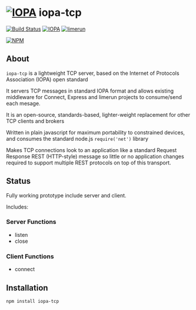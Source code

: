 # [![IOPA](http://iopa.io/iopa.png)](http://iopa.io) iopa-tcp 

[![Build Status](https://api.shippable.com/projects/55981ee5edd7f2c05258a4d6/badge?branchName=master)](https://app.shippable.com/projects/55981ee5edd7f2c05258a4d6) 
[![IOPA](https://img.shields.io/badge/iopa-middleware-99cc33.svg?style=flat-square)](http://iopa.io)
[![limerun](https://img.shields.io/badge/limerun-certified-3399cc.svg?style=flat-square)](https://nodei.co/npm/limerun/)

[![NPM](https://nodei.co/npm/iopa-tcp.png?downloads=true)](https://nodei.co/npm/iopa-tcp/)

## About
`iopa-tcp` is a lightweight TCP server, based on the Internet of Protocols Association (IOPA) open standard  

It servers TCP messages in standard IOPA format and allows existing middleware for Connect, Express and limerun projects to consume/send each mesage.

It is an open-source, standards-based, lighter-weight replacement for other TCP clients and brokers 

Written in plain javascript for maximum portability to constrained devices, and consumes the standard node.js `require('net')` library

Makes TCP connections look to an application like a standard Request Response REST (HTTP-style) message so little or no application changes required to support multiple REST protocols on top of this transport.

## Status

Fully working prototype include server and client.

Includes:

### Server Functions

  * listen
  * close
  
### Client Functions
  * connect
  
## Installation

    npm install iopa-tcp

 